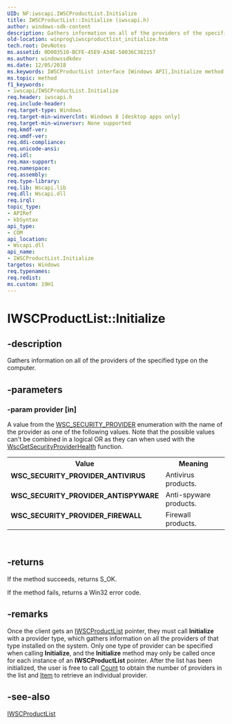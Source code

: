 ```yaml
---
UID: NF:iwscapi.IWSCProductList.Initialize
title: IWSCProductList::Initialize (iwscapi.h)
author: windows-sdk-content
description: Gathers information on all of the providers of the specified type on the computer.
old-location: winprog\iwscproductlist_initialize.htm
tech.root: DevNotes
ms.assetid: 0D003510-BCFE-45E9-A34E-58036C382157
ms.author: windowssdkdev
ms.date: 12/05/2018
ms.keywords: IWSCProductList interface [Windows API],Initialize method, IWSCProductList.Initialize, IWSCProductList::Initialize, Initialize, Initialize method [Windows API], Initialize method [Windows API],IWSCProductList interface, WSC_SECURITY_PROVIDER_ANTISPYWARE, WSC_SECURITY_PROVIDER_ANTIVIRUS, WSC_SECURITY_PROVIDER_FIREWALL, iwscapi/IWSCProductList::Initialize, winprog.iwscproductlist_initialize
ms.topic: method
f1_keywords:
- iwscapi/IWSCProductList.Initialize
req.header: iwscapi.h
req.include-header: 
req.target-type: Windows
req.target-min-winverclnt: Windows 8 [desktop apps only]
req.target-min-winversvr: None supported
req.kmdf-ver: 
req.umdf-ver: 
req.ddi-compliance: 
req.unicode-ansi: 
req.idl: 
req.max-support: 
req.namespace: 
req.assembly: 
req.type-library: 
req.lib: Wscapi.lib
req.dll: Wscapi.dll
req.irql: 
topic_type:
- APIRef
- kbSyntax
api_type:
- COM
api_location:
- Wscapi.dll
api_name:
- IWSCProductList.Initialize
targetos: Windows
req.typenames: 
req.redist: 
ms.custom: 19H1
---
```


# IWSCProductList::Initialize


## -description


Gathers information on all of the providers of the specified type on the computer.


## -parameters




### -param provider [in]

A value from the  <a href="https://docs.microsoft.com/windows/desktop/api/wscapi/ne-wscapi-wsc_security_provider">WSC_SECURITY_PROVIDER</a> enumeration with the name of the provider as one of the following values. Note that the possible values can't be combined in a logical OR as they can when used with the <a href="https://docs.microsoft.com/windows/desktop/api/wscapi/nf-wscapi-wscgetsecurityproviderhealth">WscGetSecurityProviderHealth</a> function.

<table>
<tr>
<th>Value</th>
<th>Meaning</th>
</tr>
<tr>
<td width="40%"><a id="WSC_SECURITY_PROVIDER_ANTIVIRUS"></a><a id="wsc_security_provider_antivirus"></a><dl>
<dt><b>WSC_SECURITY_PROVIDER_ANTIVIRUS</b></dt>
</dl>
</td>
<td width="60%">
Antivirus products.

</td>
</tr>
<tr>
<td width="40%"><a id="WSC_SECURITY_PROVIDER_ANTISPYWARE"></a><a id="wsc_security_provider_antispyware"></a><dl>
<dt><b>WSC_SECURITY_PROVIDER_ANTISPYWARE</b></dt>
</dl>
</td>
<td width="60%">
Anti-spyware products. 

</td>
</tr>
<tr>
<td width="40%"><a id="WSC_SECURITY_PROVIDER_FIREWALL"></a><a id="wsc_security_provider_firewall"></a><dl>
<dt><b>WSC_SECURITY_PROVIDER_FIREWALL</b></dt>
</dl>
</td>
<td width="60%">
Firewall products. 

</td>
</tr>
</table>
 


## -returns



If the method  succeeds, returns S_OK.

If the method  fails, returns a Win32 error code.




## -remarks



Once the client gets an <a href="https://docs.microsoft.com/windows/desktop/api/iwscapi/nn-iwscapi-iwscproductlist">IWSCProductList</a> pointer, they must call <b>Initialize</b> with a provider type, which gathers information on all the providers of that type installed on the system. Only one type of provider can be specified when calling <b>Initialize</b>, and the <b>Initialize</b> method may only be called once for each instance of an <b>IWSCProductList</b> pointer.  After the list has been initialized, the user is free to call <a href="https://docs.microsoft.com/windows/desktop/api/iwscapi/nf-iwscapi-iwscproductlist-get_count">Count</a> to obtain the number of providers in the list and <a href="https://docs.microsoft.com/windows/desktop/api/iwscapi/nf-iwscapi-iwscproductlist-get_item">Item</a> to retrieve an individual provider.




## -see-also




<a href="https://docs.microsoft.com/windows/desktop/api/iwscapi/nn-iwscapi-iwscproductlist">IWSCProductList</a>
 

 

